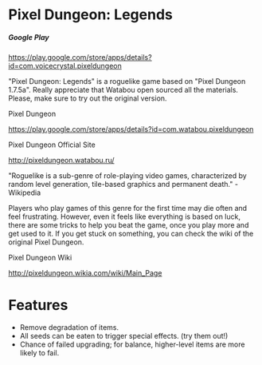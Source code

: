 Pixel Dungeon: Legends
=============

##### Google Play
https://play.google.com/store/apps/details?id=com.voicecrystal.pixeldungeon

"Pixel Dungeon: Legends" is a roguelike game based on "Pixel Dungeon 1.7.5a". Really appreciate that Watabou open sourced all the materials. Please, make sure to try out the original version.

Pixel Dungeon

https://play.google.com/store/apps/details?id=com.watabou.pixeldungeon

Pixel Dungeon Official Site

http://pixeldungeon.watabou.ru/

"Roguelike is a sub-genre of role-playing video games, characterized by random level generation, tile-based graphics and permanent death." - Wikipedia

Players who play games of this genre for the first time may die often and feel frustrating. However, even it feels like everything is based on luck, there are some tricks to help you beat the game, once you play more and get used to it. If you get stuck on something, you can check the wiki of the original Pixel Dungeon.

Pixel Dungeon Wiki

http://pixeldungeon.wikia.com/wiki/Main_Page


# Features

- Remove degradation of items.
- All seeds can be eaten to trigger special effects. (try them out!)
- Chance of failed upgrading; for balance, higher-level items are more likely to fail.
